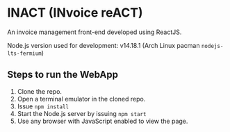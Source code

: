 # INACT (INvoice reACT)

An invoice management front-end developed using ReactJS.

Node.js version used for development: v14.18.1 (Arch Linux pacman ```nodejs-lts-fermium```)


## Steps to run the WebApp

1. Clone the repo.
2. Open a terminal emulator in the cloned repo.
3. Issue ```npm install```
4. Start the Node.js server by issuing ```npm start```
5. Use any browser with JavaScript enabled to view the page. 
